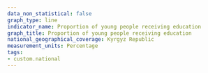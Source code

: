 ```yaml
---
data_non_statistical: false
graph_type: line
indicator_name: Proportion of young people receiving education
graph_title: Proportion of young people receiving education
national_geographical_coverage: Kyrgyz Republic
measurement_units: Percentage
tags:
- custom.national
---
```

